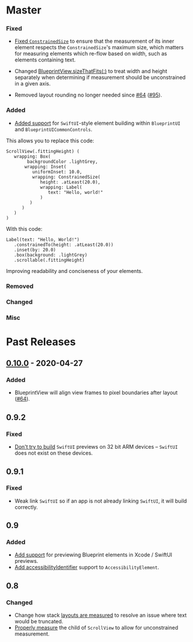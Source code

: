 # Master

### Fixed

- [Fixed `ConstrainedSize`](https://github.com/square/Blueprint/pull/87) to ensure that the measurement of its inner element respects the `ConstrainedSize`'s maximum size, which matters for measuring elements which re-flow based on width, such as elements containing text.

- Changed [BlueprintView.sizeThatFits(:)](https://github.com/square/Blueprint/pull/92/files) to treat width and height separately when determining if measurement should be unconstrained in a given axis.

- Removed layout rounding no longer needed since [#64] ([#95]).

### Added

- [Added support](https://github.com/square/Blueprint/pull/88) for `SwiftUI`-style element building within `BlueprintUI` and `BlueprintUICommonControls`.

This allows you to replace this code:

```
ScrollView(.fittingHeight) (
   wrapping: Box(
        backgroundColor .lightGrey,
       wrapping: Inset(
          uniformInset: 10.0,
          wrapping: ConstrainedSize(
             height: .atLeast(20.0),
             wrapping: Label(
                text: "Hello, world!"
             )
         )
      )
   )
)
```

With this code:

```
Label(text: "Hello, World!")
   .constrainedTo(height: .atLeast(20.0))
   .inset(by: 20.0)
   .box(background: .lightGrey)
   .scrollable(.fittingHeight)
```

Improving readability and conciseness of your elements.

### Removed

### Changed

### Misc

# Past Releases

## [0.10.0] - 2020-04-27

### Added

- BlueprintView will align view frames to pixel boundaries after layout ([#64]).

## 0.9.2

### Fixed

- [Don't try to build](https://github.com/square/Blueprint/pull/89) `SwiftUI` previews on 32 bit ARM devices – `SwiftUI` does not exist on these devices.

## 0.9.1

### Fixed

- Weak link `SwiftUI` so if an app is not already linking `SwiftUI`, it will build correctly.

## 0.9

### Added

- [Add support](https://github.com/square/Blueprint/pull/76) for previewing Blueprint elements in Xcode / SwiftUI previews.
- [Add accessibilityIdentifier](https://github.com/square/Blueprint/pull/81) support to `AccessibilityElement`.

## 0.8

### Changed

- Change how stack [layouts are measured](https://github.com/square/Blueprint/pull/68) to resolve an issue where text would be truncated.
- [Properly measure](https://github.com/square/Blueprint/pull/73) the child of `ScrollView` to allow for unconstrained measurement.

[0.10.0]: https://github.com/square/Blueprint/compare/0.9.2...0.10.0
[#64]: https://github.com/square/Blueprint/pull/64
[#95]: https://github.com/square/Blueprint/pull/95
